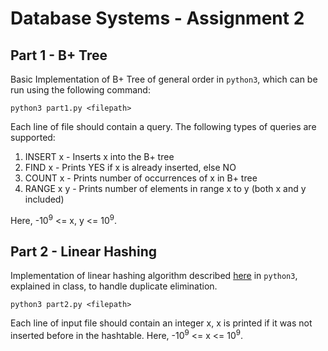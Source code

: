 # Database Systems - Assignment 2

## Part 1 - B+ Tree

Basic Implementation of B+ Tree of general order in `python3`, which can be run using the following command:

```console
python3 part1.py <filepath>
```

Each line of file should contain a query. The following types of queries are supported:

1. INSERT x - Inserts x into the B+ tree
2. FIND x - Prints YES if x is already inserted, else NO
3. COUNT x - Prints number of occurrences of x in B+ tree
4. RANGE x y - Prints number of elements in range x to y (both x and y included)

Here, -10<sup>9</sup> <= x, y <= 10<sup>9</sup>.

## Part 2 - Linear Hashing

Implementation of linear hashing algorithm described [here](https://hackthology.com/pdfs/Litwin-1980-Linear_Hashing.pdf) in `python3`, explained in class, to handle duplicate elimination.

```console
python3 part2.py <filepath>
```

Each line of input file should contain an integer x, x is printed if it was not inserted before in the hashtable. Here, -10<sup>9</sup> <= x <= 10<sup>9</sup>.
